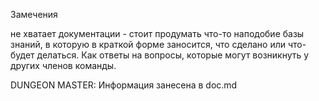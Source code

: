 Замечения

не хватает документации - стоит продумать что-то наподобие базы знаний, в которую в краткой форме заносится, что сделано или что-будет делаться. Как ответы на вопросы, которые могут возникнуть у других членов команды.

DUNGEON MASTER:
Информация занесена в doc.md
